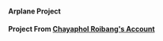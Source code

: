 #### Arplane Project

#### Project From [Chayaphol Roibang's Account](https://github.com/chayapholroibang)

